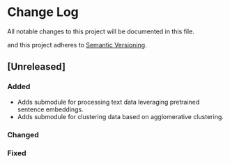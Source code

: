 # Change Log
All notable changes to this project will be documented in this file.
 
and this project adheres to [Semantic Versioning](http://semver.org/).
 
## [Unreleased]
 
### Added
 
* Adds submodule for processing text data leveraging pretrained sentence embeddings.
* Adds submodule for clustering data based on agglomerative clustering.

### Changed
 
### Fixed
